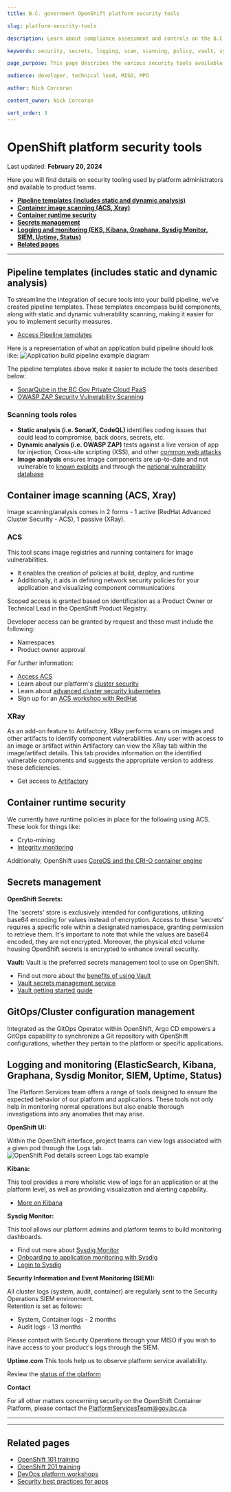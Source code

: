 ```yaml
---
title: B.C. government OpenShift platform security tools

slug: platform-security-tools

description: Learn about compliance assessment and controls on the B.C. Government OpenShift Private Cloud Platform as a Service.

keywords: security, secrets, logging, scan, scanning, policy, vault, sysdig, hashicorp

page_purpose: This page describes the various security tools available on the platform

audience: developer, technical lead, MISO, MPO

author: Nick Corcoran 

content_owner: Nick Corcoran

sort_order: 3
---
```

# OpenShift platform security tools
Last updated: **February 20, 2024**

Here you will find details on security tooling used by platform administrators and available to product teams.

* [**Pipeline templates (includes static and dynamic analysis)**](#pipeline-templates-includes-static-and-dynamic-analysis)
* [**Container image scanning (ACS, Xray)**](#container-image-scanning-acs-xray)
* [**Container runtime security**](#container-runtime-security)
* [**Secrets management**](#secrets-management)
* [**Logging and monitoring (EKS, Kibana, Graphana, Sysdig Monitor, SIEM, Uptime, Status)**](#logging-and-monitoring-eks-kibana-graphana-sysdig-monitor-siem-uptime-status)
* [**Related pages**](#other-important-considerations)

<!-- ### End of "On this page" --> 
---

## Pipeline templates (includes static and dynamic analysis)

To streamline the integration of secure tools into your build pipeline, we've created pipeline templates. These templates encompass build components, along with static and dynamic vulnerability scanning, making it easier for you to implement security measures.

* [Access Pipeline templates](https://github.com/bcgov/Security-pipeline-templates/)

Here is a representation of what an application build pipeline should look like:
![Application build pipeline example diagram](../../images/PipelineSecurity.png)

The pipeline templates above make it easier to include the tools described below:

* [SonarQube in the BC Gov Private Cloud PaaS](../reusable-code-and-services/reusable-services-list.md#sonarqube-in-the-bc-gov-private-cloud-paas)
* [OWASP ZAP Security Vulnerability Scanning](../reusable-code-and-services/reusable-services-list.md#owasp-zap-security-vulnerability-scanning)

### Scanning tools roles 

* **Static analysis (i.e. SonarX, CodeQL)** identifies coding issues that could lead to compromise, back doors, secrets, etc.
* **Dynamic analysis (i.e. OWASP ZAP)** tests against a live version of app for injection, Cross-site scripting (XSS), and other [common web attacks](https://owasp.org/www-project-top-ten/)
* **Image analysis** ensures image components are up-to-date and not vulnerable to [known exploits](https://cve.mitre.org/) and through the  [national vulnerability database](https://nvd.nist.gov/)

## Container image scanning (ACS, Xray)
Image scanning/analysis comes in 2 forms - 1 active (RedHat Advanced Cluster Security - ACS), 1 passive (XRay).

### ACS

This tool scans image registries and running containers for image vulnerabilities.

* It enables the creation of policies at build, deploy, and runtime
* Additionally, it aids in defining network security policies for your application and visualizing component communications

Scoped access is granted based on identification as a Product Owner or Technical Lead in the OpenShift Product Registry.  

Developer access can be granted by request and these must include the following:

- Namespaces
- Product owner approval

For further information:

* [Access ACS](https://acs.developer.gov.bc.ca)
* Learn about our platform's [cluster security](https://digital.gov.bc.ca/cloud/services/private/products-tools/cluster-security/)
* Learn about [advanced cluster security kubernetes](https://www.redhat.com/en/technologies/cloud-computing/openshift/advanced-cluster-security-kubernetes)
* Sign up for an [ACS workshop with RedHat](https://redhat-scholars.github.io/acs-workshop/acs-workshop/index.html)

### XRay

As an add-on feature to Artifactory, XRay performs scans on images and other artifacts to identify component vulnerabilities. Any user with access to an image or artifact within Artifactory can view the XRay tab within the image/artifact details. This tab provides information on the identified vulnerable components and suggests the appropriate version to address those deficiencies.

 * Get access to [Artifactory](https://artifacts.developer.gov.bc.ca/ui/login/)

## Container runtime security

We currently have runtime policies in place for the following using ACS.  These look for things like:

* Cryto-mining
* [Integrity monitoring](https://docs.openshift.com/acs/3.66/operating/manage-security-policies.html)

Additionally, OpenShift uses [CoreOS and the CRI-O container engine](https://docs.openshift.com/container-platform/4.10/architecture/architecture-rhcos.html)

## Secrets management
**OpenShift Secrets:**

The 'secrets' store is exclusively intended for configurations, utilizing base64 encoding for values instead of encryption. Access to these 'secrets' requires a specific role within a designated namespace, granting permission to retrieve them. It's important to note that while the values are base64 encoded, they are not encrypted. Moreover, the physical etcd volume housing OpenShift secrets is encrypted to enhance overall security.

**Vault:**
Vault is the preferred secrets management tool to use on OpenShift.

* Find out more about the [benefits of using Vault](https://digital.gov.bc.ca/cloud/services/private/products-tools/vault/)
* [Vault secrets management service](../secrets-management/vault-secrets-management-service.md)
* [Vault getting started guide](../secrets-management/vault-getting-started-guide.md)

## GitOps/Cluster configuration management

Integrated as the GitOps Operator within OpenShift, Argo CD empowers a GitOps capability to synchronize a Git repository with OpenShift configurations, whether they pertain to the platform or specific applications. 

## Logging and monitoring (ElasticSearch, Kibana, Graphana, Sysdig Monitor, SIEM, Uptime, Status)

The Platform Services team offers a range of tools designed to ensure the expected behavior of our platform and applications. These tools not only help in monitoring normal operations but also enable thorough investigations into any anomalies that may arise.

**OpenShift UI:**

Within the OpenShift interface, project teams can view logs associated with a given pod through the Logs tab.  
![OpenShift Pod details screen Logs tab example](../../images/openshift-pod-details-logs-tab-example.jpg)

**Kibana:**

This tool provides a more wholistic view of logs for an application or at the platform level, as well as providing visualization and alerting capability.

* [More on Kibana](https://kibana-openshift-logging.apps.silver.devops.gov.bc.ca/)

**Sysdig Monitor:**

This tool allows our platform admins and platform teams to build monitoring dashboards.

- Find out more about [Sysdig Monitor](https://digital.gov.bc.ca/cloud/services/private/products-tools/sysdig/)
- [Onboarding to application monitoring with Sysdig](../app-monitoring/sysdig-monitor-onboarding.md)
- [Login to Sysdig](https://app.sysdigcloud.com/#/login)

**Security Information and Event Monitoring (SIEM):**

All cluster logs (system, audit, container) are regularly sent to the Security Operations SIEM environment.  
Retention is set as follows:

- System, Container logs - 2 months
- Audit logs - 13 months

Please contact with Security Operations through your MISO if you wish to have access to your product's logs through the SIEM.  

**Uptime.com**
This tools help us to observe platform service availability.

Review the [status of the platform](https://status.developer.gov.bc.ca/)

**Contact**

For all other matters concerning security on the OpenShift Container Platform, please contact the [PlatformServicesTeam@gov.bc.ca](mailto:PlatformServicesTeam@gov.bc.ca).

---
---
## Related pages

* [OpenShift 101 training](https://digital.gov.bc.ca/cloud/services/private/support/openshift-101/)
* [OpenShift 201 training](https://digital.gov.bc.ca/cloud/services/private/support/openshift-201/)
* [DevOps platform workshops](https://github.com/bcgov/devops-platform-workshops)
* [Security best practices for apps](../security-and-privacy-compliance/security-best-practices-for-apps.md)


